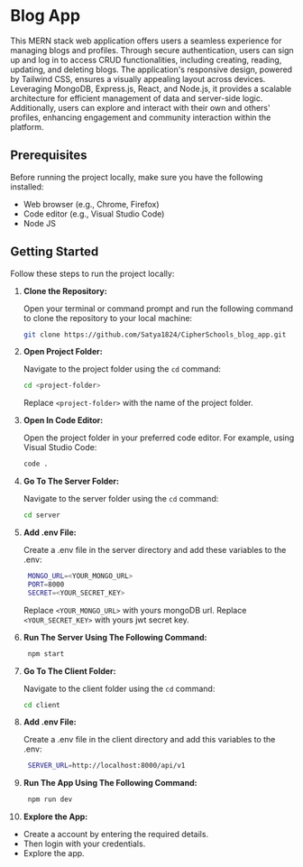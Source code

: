 # Blog App

This MERN stack web application offers users a seamless experience for managing blogs and profiles. Through secure authentication, users can sign up and log in to access CRUD functionalities, including creating, reading, updating, and deleting blogs. The application's responsive design, powered by Tailwind CSS, ensures a visually appealing layout across devices. Leveraging MongoDB, Express.js, React, and Node.js, it provides a scalable architecture for efficient management of data and server-side logic. Additionally, users can explore and interact with their own and others' profiles, enhancing engagement and community interaction within the platform.

## Prerequisites

Before running the project locally, make sure you have the following installed:

- Web browser (e.g., Chrome, Firefox)
- Code editor (e.g., Visual Studio Code)
- Node JS

## Getting Started

Follow these steps to run the project locally:

1. **Clone the Repository:**

   Open your terminal or command prompt and run the following command to clone the repository to your local machine:

   ```bash
   git clone https://github.com/Satya1824/CipherSchools_blog_app.git
   ```

2. **Open Project Folder:**

   Navigate to the project folder using the `cd` command:

   ```bash
   cd <project-folder>
   ```

   Replace `<project-folder>` with the name of the project folder.

3. **Open In Code Editor:**

   Open the project folder in your preferred code editor. For example, using Visual Studio Code:

   ```bash
   code .
   ```

4. **Go To The Server Folder:**

   Navigate to the server folder using the `cd` command:

   ```bash
   cd server
   ```

5. **Add .env File:**

   Create a .env file in the server directory and add these variables to the .env:

   ```bash
    MONGO_URL=<YOUR_MONGO_URL>
    PORT=8000
    SECRET=<YOUR_SECRET_KEY>
   ```

   Replace `<YOUR_MONGO_URL>` with yours mongoDB url.
   Replace `<YOUR_SECRET_KEY>` with yours jwt secret key.

6. **Run The Server Using The Following Command:**

   ```bash
    npm start
   ```

7. **Go To The Client Folder:**

   Navigate to the client folder using the `cd` command:

   ```bash
   cd client
   ```

8. **Add .env File:**

   Create a .env file in the client directory and add this variables to the .env:

   ```bash
    SERVER_URL=http://localhost:8000/api/v1
   ```

9. **Run The App Using The Following Command:**

   ```bash
    npm run dev
   ```

10. **Explore the App:**

- Create a account by entering the required details.
- Then login with your credentials.
- Explore the app.

##
